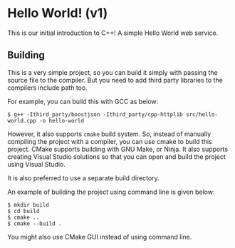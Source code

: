 # Hello World! (v1)
This is our initial introduction to C++! A simple Hello World web service.

## Building
This is a very simple project, so you can build it simply with passing
the source file to the compiler. But you need to add third party libraries
to the compilers include path too.

For example, you can build this with GCC as below:

```
$ g++ -Ithird_party/boostjson -Ithird_party/cpp-httplib src/hello-world.cpp -o hello-world
```

However, it also supports `cmake` build system. So, instead of manually
compiling the project with a compiler, you can use cmake to build this project.
CMake supports building with GNU Make, or Ninja. It also supports creating
Visual Studio solutions so that you can open and build the project using
Visual Studio.

It is also preferred to use a separate build directory.

An example of building the project using command line is given below:
```
$ mkdir build
$ cd build
$ cmake ..
$ cmake --build .
```

You might also use CMake GUI instead of using command line.
